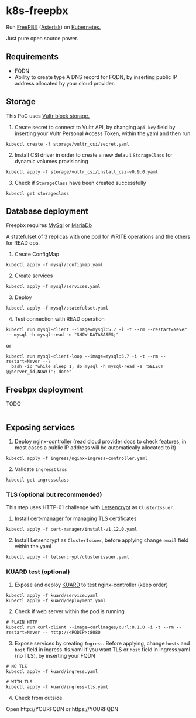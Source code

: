 # k8s-freepbx
Run <a href="https://www.freepbx.org">FreePBX</a> (<a href="https://www.asterisk.org">Asterisk</a>) on <a href="https://kubernetes.io">Kubernetes.</a>

Just pure open source power.

## Requirements
- FQDN
- Ability to create type A DNS record for FQDN, by inserting public IP address allocated by your cloud provider.

## Storage
This PoC uses <a href="https://www.vultr.com/?ref=9460695">Vultr block storage.</a>

1. Create secret to connect to Vultr API, by changing `api-key` field by inserting your Vultr Personal Access Token, within the yaml and then run
```
kubectl create -f storage/vultr_csi/secret.yaml
```

2. Install CSI driver in order to create a new default `StorageClass` for dynamic volumes provisioning
```
kubectl apply -f storage/vultr_csi/install_csi-v0.9.0.yaml
```

3. Check if `StorageClass` have been created successfully
```
kubectl get storageclass
```

## Database deployment
Freepbx requires <a href="https://www.mysql.com">MySql</a> or <a href="https://mariadb.org">MariaDb</a>

A statefulset of 3 replicas with one pod for WRITE operations and the others for READ ops.
1. Create ConfigMap
```
kubectl apply -f mysql/configmap.yaml
```

2. Create services
```
kubectl apply -f mysql/services.yaml
```

3. Deploy
```
kubectl apply -f mysql/statefulset.yaml
```

4. Test connection with READ operation
```
kubectl run mysql-client --image=mysql:5.7 -i -t --rm --restart=Never -- mysql -h mysql-read -e "SHOW DATABASES;"
```

or
```
kubectl run mysql-client-loop --image=mysql:5.7 -i -t --rm --restart=Never --\
  bash -ic "while sleep 1; do mysql -h mysql-read -e 'SELECT @@server_id,NOW()'; done"
```


## Freebpx deployment
TODO

```

```

## Exposing services
1. Deploy <a href="https://github.com/kubernetes/ingress-nginx">nginx-controller</a> (read cloud provider docs to check features, in most cases a public IP address will be automatically allocated to it)
```
kubectl apply -f ingress/nginx-ingress-controller.yaml
```

2. Validate `IngressClass`
```
kubectl get ingressclass
```

### TLS (optional but recommended)
This step uses HTTP-01 challenge with <a href="https://letsencrypt.org">Letsencrypt</a> as `ClusterIssuer`.

1. Install <a href="https://github.com/cert-manager/cert-manager">cert-manager</a> for managing TLS certificates
```
kubectl apply -f cert-manager/install-v1.12.0.yaml
```

2. Install Letsencrypt as `ClusterIssuer`, before applying change `email` field within the yaml
```
kubectl apply -f letsencrypt/clusterissuer.yaml
```

### KUARD test (optional)
1. Expose and deploy <a href="https://github.com/kubernetes-up-and-running/kuard">KUARD</a> to test nginx-controller (keep order)
```
kubectl apply -f kuard/service.yaml
kubectl apply -f kuard/deployment.yaml
```

2. Check if web server within the pod is running
```
# PLAIN HTTP
kubectl run curl-client --image=curlimages/curl:8.1.0 -i -t --rm --restart=Never -- http://<PODIP>:8080
```

3. Expose services by creating `Ingress`. Before applying, change `hosts` and `host` field in ingress-tls.yaml if you want TLS or `host` field in ingress.yaml (no TLS), by inserting your FQDN
```
# NO TLS
kubectl apply -f kuard/ingress.yaml

# WITH TLS
kubectl apply -f kuard/ingress-tls.yaml
```

4. Check from outside

Open http://YOURFQDN or https://YOURFQDN
